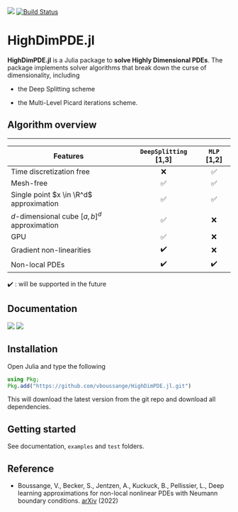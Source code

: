 <!-- [![](https://img.shields.io/badge/docs-stable-blue.svg)](https://vboussange.github.io/HighDimPDE.jl/stable) -->
[![](https://img.shields.io/badge/docs-dev-blue.svg)](https://vboussange.github.io/HighDimPDE.jl/dev)
[![Build Status](https://github.com/vboussange/HighDimPDE.jl/workflows/CI/badge.svg)](https://github.com/vboussange/HighDimPDE.jl/actions?query=workflow%3ACI)

# HighDimPDE.jl

**HighDimPDE.jl** is a Julia package to **solve Highly Dimensional PDEs**. The package implements solver algorithms that break down the curse of dimensionality, including

* the Deep Splitting scheme

* the Multi-Level Picard iterations scheme.

## Algorithm overview

----------------------------------------------
Features  |    `DeepSplitting` [1,3]   | `MLP` [1,2]     |
----------|:----------------------:|:------------:
Time discretization free|   ❌ |         ✅ |
Mesh-free       | ✅ |                   ✅ |
Single point $x \in \R^d$ approximation| ✅   |  ✅ |
$d$-dimensional cube $[a,b]^d$ approximation| ✅   |          ❌ |
GPU             | ✅ |                   ❌ |
Gradient non-linearities    | ✔️|       ❌ |
Non-local PDEs  | ✔️  | ✔️  |

✔️ : will be supported in the future

## Documentation
[![](https://img.shields.io/badge/docs-stable-blue.svg)](https://vboussange.github.io/HighDimPDE.jl/stable)
[![](https://img.shields.io/badge/docs-dev-blue.svg)](https://vboussange.github.io/HighDimPDE.jl/dev)

## Installation
Open Julia and type the following

```julia
using Pkg;
Pkg.add("https://github.com/vboussange/HighDimPDE.jl.git")
```
This will download the latest version from the git repo and download all dependencies.

## Getting started
See documentation, `examples` and `test` folders.

## Reference
- Boussange, V., Becker, S., Jentzen, A., Kuckuck, B., Pellissier, L., Deep learning approximations for non-local nonlinear PDEs with Neumann boundary conditions. [arXiv](https://arxiv.org/abs/2205.03672) (2022)
<!-- - Becker, S., Braunwarth, R., Hutzenthaler, M., Jentzen, A., von Wurstemberger, P., Numerical simulations for full history recursive multilevel Picard approximations for systems of high-dimensional partial differential equations. [arXiv](https://arxiv.org/abs/2005.10206) (2020)
- Beck, C., Becker, S., Cheridito, P., Jentzen, A., Neufeld, A., Deep splitting method for parabolic PDEs. [arXiv](https://arxiv.org/abs/1907.03452) (2019)
- Han, J., Jentzen, A., E, W., Solving high-dimensional partial differential equations using deep learning. [arXiv](https://arxiv.org/abs/1707.02568) (2018) -->

<!-- ## Acknowledgements
`HighDimPDE.jl` is inspired from Sebastian Becker's scripts in Python, TensorFlow and C++. Pr. Arnulf Jentzen largely contributed to the theoretical developments of the solver algorithms implemented. -->

